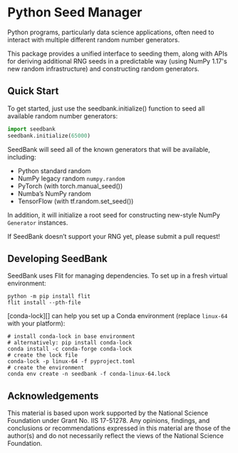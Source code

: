 # Python Seed Manager

Python programs, particularly data science applications, often need to
interact with multiple different random number generators.

This package provides a unified interface to seeding them, along with
APIs for deriving additional RNG seeds in a predictable way (using NumPy
1.17's new random infrastructure) and constructing random generators.

## Quick Start

To get started, just use the seedbank.initialize() function to seed all available random number generators:

```python
import seedbank
seedbank.initialize(65000)
```

SeedBank will seed all of the known generators that will be available, including:

- Python standard random
- NumPy legacy random `numpy.random`
- PyTorch (with torch.manual_seed())
- Numba’s NumPy random
- TensorFlow (with tf.random.set_seed())

In addition, it will initialize a root seed for constructing new-style NumPy `Generator` instances.

If SeedBank doesn’t support your RNG yet, please submit a pull request!

## Developing SeedBank

SeedBank uses Flit for managing dependencies.  To set up in a fresh
virtual environment:

    python -m pip install flit
    flit install --pth-file

[conda-lock][] can help you set up a Conda environment (replace `linux-64` with your platform):

    # install conda-lock in base environment
    # alternatively: pip install conda-lock
    conda install -c conda-forge conda-lock
    # create the lock file
    conda-lock -p linux-64 -f pyproject.toml
    # create the environment
    conda env create -n seedbank -f conda-linux-64.lock

## Acknowledgements

This material is based upon work supported by the National Science Foundation
under Grant No. IIS 17-51278. Any opinions, findings, and conclusions or
recommendations expressed in this material are those of the author(s) and do not
necessarily reflect the views of the National Science Foundation.
